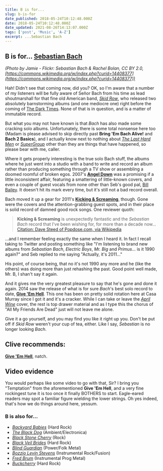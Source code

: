 ```yaml
---
title: B is for...
slug: b-is-for
date_published: 2018-05-24T10:12:48.000Z
date: 2018-05-24T10:12:48.000Z
date_updated: 2021-08-26T14:13:07.000Z
tags: ['post', 'Music', 'A-Z']
excerpt: ...Sebastian Bach
---
```


## B is for… [Sebastian Bach](http://www.sebastianbach.com/)

*(Photo by Jamie - Flickr: Sebastian Bach & Rachel Bolan, CC BY 2.0, [https://commons.wikimedia.org/w/index.php?curid=14408377](https://commons.wikimedia.org/w/index.php?curid=14408377))*

Hah! Didn't see that coming now, did you? OK, so I'm aware that a number of my listeners will be fully aware of Señor Bach from his time as lead shoutmarshall for that fine old American band, [*Skid Row*](https://en.wikipedia.org/wiki/Skid_Row_(American_band)), who released two absolutely barnstorming albums (and one mediocre one) right before the coming of [The Dark Times](/the-dark-times). None of that is in question, and is a matter of immutable record.

But what you may not have known is that *Bach* has also made some cracking solo albums. Unfortunately, there is some total nonsense here too (Madam is please advised to skip directly past **Bring 'Em Bach Alive!** and **Bach 2 Basics**), and I actually know next to nothing about [*The Last Hard Men*](https://en.wikipedia.org/wiki/The_Last_Hard_Men_(band)) or [*SuperGroup*](https://en.wikipedia.org/wiki/Supergroup_(TV_series)) other than they are things that have happened, so please bear with me, caller.

Where it gets properly interesting is the true solo Bach stuff, the albums where he just went into a studio with a band to write and record an album rather than producing something through a TV show or assembling a doomed roomful of broken egos. 2007's [**Angel Down**](https://en.wikipedia.org/wiki/Angel_Down) was a promising if a little inconsistent affair, featuring a smattering of little-known covers, and even a couple of guest vocals from none other than Seb's good pal, [Bill Bailey](https://en.wikipedia.org/wiki/Axl_Rose). It doesn't hit its mark every time, but it's still not a bad record overall.

Bach moved it up a gear for 2011's [**Kicking & Screaming**](https://en.wikipedia.org/wiki/Kicking_%26_Screaming_(Sebastian_Bach_album)), though. Gone were the covers and the attention-grabbing guest spots, and in their place is solid record of damned good rock songs. One reviewer quoth:

> **Kicking & Screaming** is unexpectedly fantastic and the *Sebastian Bach* record that I've been wishing for, for more than a decade now…
> [Citation: Dave Steed of Popdose.com, via Wikipedia](https://en.wikipedia.org/wiki/Kicking_%26_Screaming_(Sebastian_Bach_album))

…and I remember feeling exactly the same when I heard it. In fact I recall taking to Twitter and posting something like "I'm listening to brand new albums from *Sebastian Bach*, *Electric Boys*, *Mr. Big* and *Primus*… is it 1990 again?" and Seb replied to me saying "Actually, it's 2011…"

His point, of course being, that no it's not 1990 any more and he (like the others) was doing more than just rehashing the past. Good point well made, Mr. B, I shan't say it again.

And it gives me the very greatest pleasure to say that he's gone and done it again. 2014 saw the release of what is for sure *Bach*'s best solo record to date, **[Give 'Em Hell](https://en.wikipedia.org/wiki/Give_%27Em_Hell_(Sebastian_Bach_album))**. This one has been on pretty solid rotation here at Casa Murray since I got it and it's a cracker. While I can take or leave the *[April Wine](https://en.wikipedia.org/wiki/April_Wine)* cover, the rest is top drawer material and as I type this the chorus of "All My Friends Are Dead" just will not leave me alone.

Give it a go yourself, and you may find you like it right up you. Don't be put off if *Skid Row* weren't your cup of tea, either. Like I say, *Sebastian* is no longer looking *Bach*.

## Clive recommends:

[**Give 'Em Hell**](https://smile.amazon.co.uk/Give-Em-Hell-Sebastian-Bach/dp/B00JQ3UX0E/), natch.

## Video evidence

You would perhaps like some video to go with that, Sir? I bring you "Temptation" from the aforementioned **Give 'Em Hell**, and a very fine rockingest tune it is too once it finally BOTHERS to start. Eagle-eared readers may spot a familiar figure wielding the lower strings. Oh yes indeed, that's how we do things around here, yessum.

### B is also for…

- *[Backyard Babies](https://en.wikipedia.org/wiki/Backyard_Babies)* (Hard Rock)
- *[The Black Dog](https://en.wikipedia.org/wiki/The_Black_Dog_(band))* (Ambient/Electronica)
- *[Black Stone Cherry](https://en.wikipedia.org/wiki/Black_Stone_Cherry)* (Rock)
- *[Black Veil Brides](https://en.wikipedia.org/wiki/Black_Veil_Brides)* (Hard Rock)
- *[Blind Guardian](https://en.wikipedia.org/wiki/Blind_Guardian)* (Power/Folk Metal)
- *[Bozzio Levin Stevens](https://en.wikipedia.org/wiki/Bozzio_Levin_Stevens)* (Instrumental Rock/Fusion)
- *[Fred Brum](https://www.metal-archives.com/bands/Fred_Brum/3540370029)* (Instrumental Prog Metal)
- *[Buckcherry](https://en.wikipedia.org/wiki/Buckcherry)* (Hard Rock)

